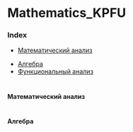 # Mathematics_KPFU

### Index
+ [Математический анализ](/links/mathematical-analysis.md)
* [Алгебра](#Алгебра) 
* [Функциональный анализ](/links/functional-analysis.md) 
#
#
#
#
#
#
#
#
#
#
#
#

#### Математический анализ
#
#
#
#
#
#
#
#
#
#
#### Алгебра
#
#
#
#
#
#
#
#
#
#
#
#
#
#
#
#
#
#
#
#
#
#
#
#
#
#
#
#
#


